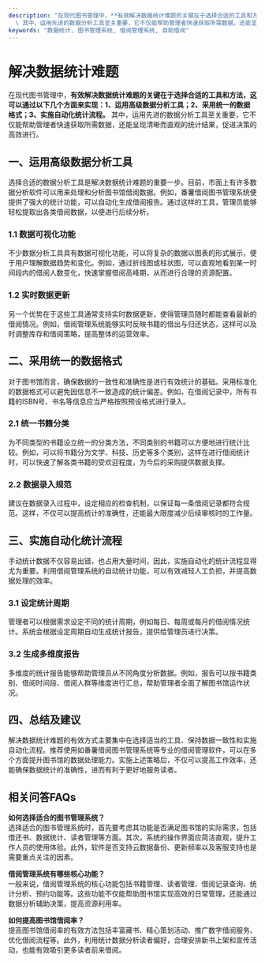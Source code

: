 ```yaml
---
description: "在现代图书管理中，**有效解决数据统计难题的关键在于选择合适的工具和方法，这可以通过以下几个方面来实现：1、运用高级数据分析工具；2、采用统一的数据格式；3、实施自动化统计流程。**\
  \ 其中，运用先进的数据分析工具至关重要，它不仅能帮助管理者快速获取所需数据，还能呈现清晰而直观的统计结果，促进决策的高效进行。"
keywords: "数据统计, 图书管理系统, 借阅管理系统, 自助借阅"
---
```

# 解决数据统计难题

在现代图书管理中，**有效解决数据统计难题的关键在于选择合适的工具和方法，这可以通过以下几个方面来实现：1、运用高级数据分析工具；2、采用统一的数据格式；3、实施自动化统计流程。** 其中，运用先进的数据分析工具至关重要，它不仅能帮助管理者快速获取所需数据，还能呈现清晰而直观的统计结果，促进决策的高效进行。

## 一、运用高级数据分析工具

选择合适的数据分析工具是解决数据统计难题的重要一步。目前，市面上有许多数据分析软件可以用来处理和分析图书馆借阅数据。例如，番薯借阅图书管理系统便提供了强大的统计功能，可以自动化生成借阅报告。通过这样的工具，管理员能够轻松提取出各类借阅数据，以便进行后续分析。

### 1.1 数据可视化功能

不少数据分析工具具有数据可视化功能，可以将复杂的数据以图表的形式展示，便于用户理解数据趋势和变化。例如，通过折线图或柱状图，可以直观地看到某一时间段内的借阅人数变化，快速掌握借阅高峰期，从而进行合理的资源配置。

### 1.2 实时数据更新

另一个优势在于这些工具通常支持实时数据更新，使得管理员随时都能查看最新的借阅情况。例如，借阅管理系统能够实时反映书籍的借出与归还状态，这样可以及时调整库存和借阅策略，提高整体的运营效率。

## 二、采用统一的数据格式

对于图书馆而言，确保数据的一致性和准确性是进行有效统计的基础。采用标准化的数据格式可以避免因信息不一致造成的统计偏差。例如，在借阅记录中，所有书籍的ISBN号、书名等信息应当严格按照预设格式进行录入。

### 2.1 统一书籍分类

为不同类型的书籍设立统一的分类方法，不同类别的书籍可以方便地进行统计比较。例如，可以将书籍分为文学、科技、历史等多个类别，这样在进行借阅统计时，可以快速了解各类书籍的受欢迎程度，为今后的采购提供数据支撑。

### 2.2 数据录入规范

建议在数据录入过程中，设定相应的检查机制，以保证每一条借阅记录都符合规范。这样，不仅可以提高统计的准确性，还能最大限度减少后续审核时的工作量。

## 三、实施自动化统计流程

手动统计数据不仅容易出错，也占用大量时间，因此，实施自动化的统计流程显得尤为重要。利用借阅管理系统的自动统计功能，可以有效减轻人工负担，并提高数据处理的效率。

### 3.1 设定统计周期

管理者可以根据需求设定不同的统计周期，例如每日、每周或每月的借阅情况统计。系统会根据设定周期自动生成统计报告，提供给管理员进行决策。

### 3.2 生成多维度报告

多维度的统计报告能够帮助管理员从不同角度分析数据。例如，报告可以按书籍类别、借阅时间段、借阅人群等维度进行汇总，帮助管理者全面了解图书馆运作状况。

## 四、总结及建议

解决数据统计难题的有效方式主要集中在选择适当的工具、保持数据一致性和实施自动化流程。推荐使用如番薯借阅图书管理系统等专业的借阅管理软件，可以在多个方面提升图书馆的数据处理能力。实施上述策略后，不仅可以提高工作效率，还能确保数据统计的准确性，进而有利于更好地服务读者。

## 相关问答FAQs

**如何选择适合的图书管理系统？**  
选择适合的图书管理系统时，首先要考虑其功能是否满足图书馆的实际需求，包括借还书、数据统计、读者管理等方面。其次，系统的操作界面应简洁直观，提升工作人员的使用体验。此外，软件是否支持云数据备份、更新频率以及客服支持也是需要重点关注的因素。

**借阅管理系统有哪些核心功能？**  
一般来说，借阅管理系统的核心功能包括书籍管理、读者管理、借阅记录查询、统计分析、预约功能等。这些功能不仅能帮助图书馆实现高效的日常管理，还能通过数据分析辅助决策，提高资源利用率。

**如何提高图书馆借阅率？**  
提高图书馆借阅率的有效方法包括丰富藏书、精心策划活动、推广数字借阅服务、优化借阅流程等。此外，利用统计数据分析读者偏好，合理安排新书上架和宣传活动，也能有效吸引更多读者前来借阅。
